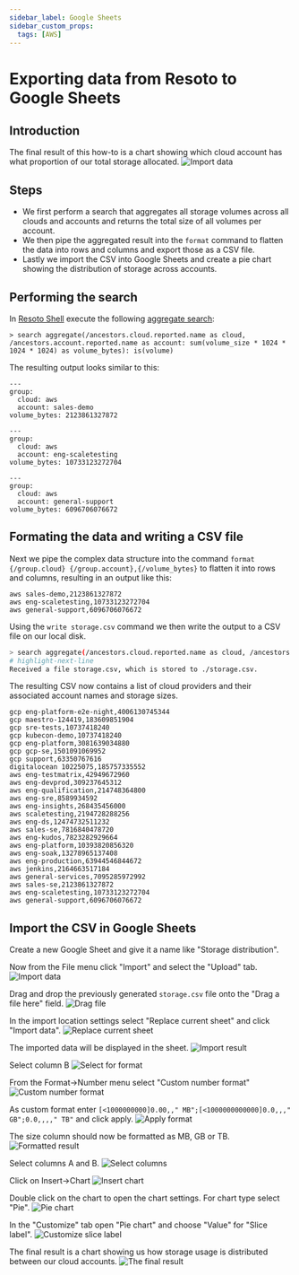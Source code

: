 ```yaml
---
sidebar_label: Google Sheets
sidebar_custom_props:
  tags: [AWS]
---
```


# Exporting data from Resoto to Google Sheets

## Introduction

The final result of this how-to is a chart showing which cloud account has what proportion of our total storage allocated. ![Import data](img/google_sheets-00_goal.png)

## Steps

- We first perform a search that aggregates all storage volumes across all clouds and accounts and returns the total size of all volumes per account.
- We then pipe the aggregated result into the `format` command to flatten the data into rows and columns and export those as a CSV file.
- Lastly we import the CSV into Google Sheets and create a pie chart showing the distribution of storage across accounts.

## Performing the search

In [Resoto Shell](../../concepts/components/shell.md) execute the following [aggregate search](../../reference/cli/aggregate.md):

```
> search aggregate(/ancestors.cloud.reported.name as cloud, /ancestors.account.reported.name as account: sum(volume_size * 1024 * 1024 * 1024) as volume_bytes): is(volume)
```

The resulting output looks similar to this:

```
---
group:
  cloud: aws
  account: sales-demo
volume_bytes: 2123861327872

---
group:
  cloud: aws
  account: eng-scaletesting
volume_bytes: 10733123272704

---
group:
  cloud: aws
  account: general-support
volume_bytes: 6096706076672
```

## Formating the data and writing a CSV file

Next we pipe the complex data structure into the command `format {/group.cloud} {/group.account},{/volume_bytes}` to flatten it into rows and columns, resulting in an output like this:

```
aws sales-demo,2123861327872
aws eng-scaletesting,10733123272704
aws general-support,6096706076672
```

Using the `write storage.csv` command we then write the output to a CSV file on our local disk.

```bash title="Execute in Resoto Shell (use this code box's copy button ⧉)"
> search aggregate(/ancestors.cloud.reported.name as cloud, /ancestors.account.reported.name as account: sum(volume_size * 1024 * 1024 * 1024) as volume_bytes): is(volume) | format {/group.cloud} {/group.account},{/volume_bytes} | write storage.csv
# highlight-next-line
​Received a file storage.csv, which is stored to ./storage.csv.
```

The resulting CSV now contains a list of cloud providers and their associated account names and storage sizes.

```csv title="storage.csv"
gcp eng-platform-e2e-night,4006130745344
gcp maestro-124419,183609851904
gcp sre-tests,10737418240
gcp kubecon-demo,10737418240
gcp eng-platform,3081639034880
gcp gcp-se,1501091069952
gcp support,63350767616
digitalocean 10225075,185757335552
aws eng-testmatrix,42949672960
aws eng-devprod,309237645312
aws eng-qualification,214748364800
aws eng-sre,8589934592
aws eng-insights,268435456000
aws scaletesting,2194728288256
aws eng-ds,12474732511232
aws sales-se,7816840478720
aws eng-kudos,7823282929664
aws eng-platform,10393820856320
aws eng-soak,13278965137408
aws eng-production,63944546844672
aws jenkins,2164663517184
aws general-services,7095285972992
aws sales-se,2123861327872
aws eng-scaletesting,10733123272704
aws general-support,6096706076672
```

## Import the CSV in Google Sheets

Create a new Google Sheet and give it a name like "Storage distribution".

Now from the File menu click "Import" and select the "Upload" tab. ![Import data](img/google_sheets-01_import_csv.png)

Drag and drop the previously generated `storage.csv` file onto the "Drag a file here" field. ![Drag file](img/google_sheets-02_import_csv_drag_file.png)

In the import location settings select "Replace current sheet" and click "Import data". ![Replace current sheet](img/google_sheets-03_import_csv_replace.png)

The imported data will be displayed in the sheet. ![Import result](img/google_sheets-04_import_result.png)

Select column B ![Select for format](img/google_sheets-05_select_for_format.png)

From the Format->Number menu select "Custom number format" ![Custom number format](img/google_sheets-06_custom_number_format.png)

As custom format enter `[<1000000000]0.00,," MB";[<1000000000000]0.0,,," GB";0.0,,,," TB"` and click apply. ![Apply format](img/google_sheets-07_apply_format.png)

The size column should now be formatted as MB, GB or TB. ![Formatted result](img/google_sheets-08_format_result.png)

Select columns A and B. ![Select columns](img/google_sheets-09_select_columns.png)

Click on Insert->Chart ![Insert chart](img/google_sheets-10_insert_chart.png)

Double click on the chart to open the chart settings. For chart type select "Pie". ![Pie chart](img/google_sheets-11_pie_chart.png)

In the "Customize" tab open "Pie chart" and choose "Value" for "Slice label". ![Customize slice label](img/google_sheets-12_customize_slice_label.png)

The final result is a chart showing us how storage usage is distributed between our cloud accounts. ![The final result](img/google_sheets-13_final_result.png)
